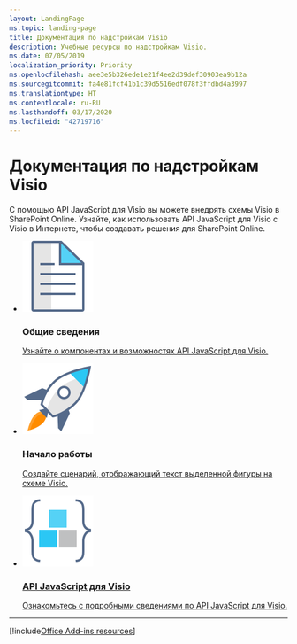 ```yaml
---
layout: LandingPage
ms.topic: landing-page
title: Документация по надстройкам Visio
description: Учебные ресурсы по надстройкам Visio.
ms.date: 07/05/2019
localization_priority: Priority
ms.openlocfilehash: aee3e5b326ede1e21f4ee2d39def30903ea9b12a
ms.sourcegitcommit: fa4e81fcf41b1c39d5516edf078f3ffdbd4a3997
ms.translationtype: HT
ms.contentlocale: ru-RU
ms.lasthandoff: 03/17/2020
ms.locfileid: "42719716"
---
```

# <a name="visio-add-ins-documentation"></a>Документация по надстройкам Visio

С помощью API JavaScript для Visio вы можете внедрять схемы Visio в SharePoint Online. Узнайте, как использовать API JavaScript для Visio с Visio в Интернете, чтобы создавать решения для SharePoint Online. 

<ul class="panelContent cardsF cols cols3">
    <li>
        <div class="cardSize">
            <div class="cardPadding">
                <div class="card">
                    <div class="cardImageOuter">
                        <div class="cardImage">
                            <img src="../images/index-landing-page/i_article.svg" alt="Overview" />
                        </div>
                    </div>
                    <div class="cardText">
                        <h3>Общие сведения</h3>
                        <p><a href="../reference/overview/visio-javascript-reference-overview.md">Узнайте о компонентах и возможностях API JavaScript для Visio.</a></p>
                    </div>
                </div>
            </div>
        </div>
    </li>
    <li>
        <div class="cardSize">
            <div class="cardPadding">
                <div class="card">
                    <div class="cardImageOuter">
                        <div class="cardImage">
                            <img src="../images/index-landing-page/i_get-started.svg" alt="Getting started" />
                        </div>
                    </div>
                    <div class="cardText">
                        <h3>Начало работы</h3>
                        <p><a href="../reference/overview/visio-javascript-reference-overview.md#get-started">Создайте сценарий, отображающий текст выделенной фигуры на схеме Visio.</p>
                    </div>
                </div>
            </div>
        </div>
    </li>
    <li>
        <div class="cardSize">
            <div class="cardPadding">
                <div class="card">
                    <div class="cardImageOuter">
                        <div class="cardImage">
                            <img src="../images/index-landing-page/i_code-blocks.svg" alt="Visio JavaScript API" />
                        </div>
                    </div>
                    <div class="cardText">
                        <h3>API JavaScript для Visio</h3>
                        <p><a href="/javascript/api/visio">Ознакомьтесь с подробными сведениями по API JavaScript для Visio.</a></p>
                    </div>
                </div>
            </div>
        </div>
    </li>
</ul>

---

[!include[Office Add-ins resources](../includes/landing-page-resources-no-script-lab.md)]
